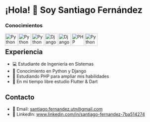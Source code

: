 # ¡Hola! 👋 Soy Santiago Fernández

### Conocimientos

<img align="left" alt="Python" width="40px" src="https://miro.medium.com/v2/resize:fit:512/1*W3ZHer9j6Cxzh78m0jLLdw.png" />
<img align="left" alt="Python" width="40px" src="https://upload.wikimedia.org/wikipedia/commons/4/4c/Typescript_logo_2020.svg" />
<img align="left" alt="Python" width="40px" src="https://upload.wikimedia.org/wikipedia/commons/thumb/c/cf/Angular_full_color_logo.svg/640px-Angular_full_color_logo.svg.png" />
<img align="left" alt="Django" width="40px" src="https://upload.wikimedia.org/wikipedia/commons/thumb/c/c3/Python-logo-notext.svg/800px-Python-logo-notext.svg.png"/>
<img align="left" alt="Django" width="40px" src="https://batisteo.gallerycdn.vsassets.io/extensions/batisteo/vscode-django/1.10.0/1645525785595/Microsoft.VisualStudio.Services.Icons.Default"/>
<img align="left" alt="PHP" width="40px" src="https://cdn-icons-png.flaticon.com/512/919/919830.png" />
<img align="left" alt="Python" width="40px" src="https://www.aldw.com.es/wp-content/uploads/2022/07/Laravel-Madrid.png" />
<br>


## Experiencia
- 💻 Estudiante de Ingeniería en Sistemas
- 🐍 Conocimiento en Python y Django
- 🚀 Estudiando PHP para ampliar mis habilidades
- 📐 En mi tiempo libre estudio Flutter & Dart

## Contacto
- 📧 Email: santiago.fernandez.utn@gmail.com
- 🔗 LinkedIn: www.linkedin.com/in/santiago-fernandez-7ba514274
<!-- - 🌐 Sitio web: [www.tusitio.com](https://www.tusitio.com) -> 


